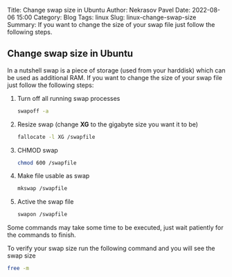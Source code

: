 Title: Change swap size in Ubuntu
Author: Nekrasov Pavel
Date: 2022-08-06 15:00
Category: Blog
Tags: linux
Slug: linux-change-swap-size
Summary: If you want to change the size of your swap file just follow the following steps.

## Change swap size in Ubuntu

In a nutshell swap is a piece of storage (used from your harddisk) which can be used as additional RAM. If you want to change the size of your swap file  just follow the following steps:
1. Turn off all running swap processes
   ```bash 
   swapoff -a
   ```
2. Resize swap (change **XG** to the gigabyte size you want it to be)
   ```bash 
   fallocate -l XG /swapfile
   ``` 
3. CHMOD swap
   ```bash 
   chmod 600 /swapfile
   ``` 
4. Make file usable as swap 
   ```bash 
   mkswap /swapfile
   ````
5. Active the swap file 
   ```bash 
   swapon /swapfile
   ```

Some commands may take some time to be executed, just wait patiently for the commands to finish.

To verify your swap size run the following command and you will see the swap size
```bash 
free -m
```
